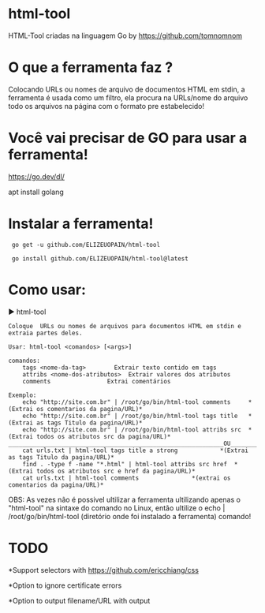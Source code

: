 # html-tool
HTML-Tool criadas na linguagem Go by https://github.com/tomnomnom
# O que a ferramenta faz ?
Colocando URLs ou nomes de arquivo de documentos HTML em stdin, a ferramenta é usada como um filtro, ela procura na URLs/nome do arquivo todo os arquivos na página com o formato pre estabelecido! 
# Você vai precisar de GO para usar a ferramenta!
https://go.dev/dl/

apt install golang 
# Instalar a ferramenta!
```
 go get -u github.com/ELIZEUOPAIN/html-tool
 
 go install github.com/ELIZEUOPAIN/html-tool@latest

```
# Como usar:
▶ html-tool 

```
Coloque  URLs ou nomes de arquivos para documentos HTML em stdin e extraia partes deles.

Usar: html-tool <comandos> [<args>]

comandos:
	tags <nome-da-tag>        Extrair texto contido em tags
	attribs <nome-dos-atributos>  Extrair valores dos atributos
	comments                Extrai comentários

Exemplo:
	echo "http://site.com.br" | /root/go/bin/html-tool comments 	*(Extrai os comentarios da pagina/URL)*
	echo "http://site.com.br" | /root/go/bin/html-tool tags title 	*(Extrai as tags Titulo da pagina/URL)*
	echo "http://site.com.br" | /root/go/bin/html-tool attribs src 	*(Extrai todos os atributos src da pagina/URL)*
_____________________________________________________________OU___________________________________________________________________________
	cat urls.txt | html-tool tags title a strong			*(Extrai as tags Titulo da pagina/URL)*
	find . -type f -name "*.html" | html-tool attribs src href 	*(Extrai todos os atributos src e href da pagina/URL)*
	cat urls.txt | html-tool comments 				*(extrai os comentarios da pagina/URL)*
```

OBS: As vezes não é possivel ultilizar a ferramenta ultilizando apenas o "html-tool" na sintaxe do comando no Linux, então ultilize o echo
| /root/go/bin/html-tool (diretório onde foi instalado a ferramenta) comando! 
# TODO

*Support selectors with https://github.com/ericchiang/css
        
*Option to ignore certificate errors
        
*Option to output filename/URL with output

